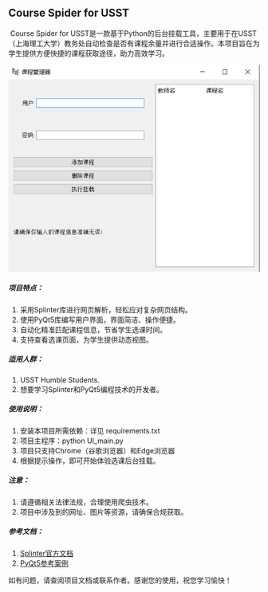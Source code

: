 ## Course Spider for USST

​	Course Spider for USST是一款基于Python的后台挂载工具，主要用于在USST（上海理工大学）教务处自动检查是否有课程余量并进行合适操作。本项目旨在为学生提供方便快捷的课程获取途径，助力高效学习。

![image-UI](\Doc\main-UI.png)

##### 项目特点：

1. 采用Splinter库进行网页解析，轻松应对复杂网页结构。
2. 使用PyQt5库编写用户界面，界面简洁、操作便捷。
4. 自动化精准匹配课程信息，节省学生选课时间。
5. 支持查看选课页面，为学生提供动态视图。

##### 适用人群：

1. USST Humble Students.
2. 想要学习Splinter和PyQt5编程技术的开发者。

##### 使用说明：

1. 安装本项目所需依赖：详见 requirements.txt
2. 项目主程序：python UI_main.py
2. 项目只支持Chrome（谷歌浏览器）和Edge浏览器
3. 根据提示操作，即可开始体验选课后台挂载。

##### 注意：

1. 请遵循相关法律法规，合理使用爬虫技术。
2. 项目中涉及到的网址、图片等资源，请确保合规获取。

##### 参考文档：

1. [Splinter官方文档](https://splinter-docs-zh-cn.readthedocs.io/zh/latest/index.html)
2. [PyQt5参考案例](https://zhuanlan.zhihu.com/p/482754031)

如有问题，请查阅项目文档或联系作者。感谢您的使用，祝您学习愉快！